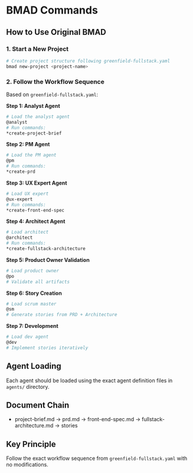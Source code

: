 # BMAD Commands

## How to Use Original BMAD

### 1. Start a New Project
```bash
# Create project structure following greenfield-fullstack.yaml
bmad new-project <project-name> 
```

### 2. Follow the Workflow Sequence
Based on `greenfield-fullstack.yaml`:

**Step 1: Analyst Agent**
```bash
# Load the analyst agent
@analyst
# Run commands:
*create-project-brief
```

**Step 2: PM Agent** 
```bash
# Load the PM agent
@pm  
# Run commands:
*create-prd
```

**Step 3: UX Expert Agent**
```bash
# Load UX expert
@ux-expert
# Run commands:
*create-front-end-spec
```

**Step 4: Architect Agent**
```bash
# Load architect
@architect
# Run commands: 
*create-fullstack-architecture
```

**Step 5: Product Owner Validation**
```bash
# Load product owner
@po
# Validate all artifacts
```

**Step 6: Story Creation**
```bash
# Load scrum master  
@sm
# Generate stories from PRD + Architecture
```

**Step 7: Development**
```bash
# Load dev agent
@dev
# Implement stories iteratively
```

## Agent Loading
Each agent should be loaded using the exact agent definition files in `agents/` directory.

## Document Chain
- project-brief.md → prd.md → front-end-spec.md → fullstack-architecture.md → stories

## Key Principle
Follow the exact workflow sequence from `greenfield-fullstack.yaml` with no modifications.